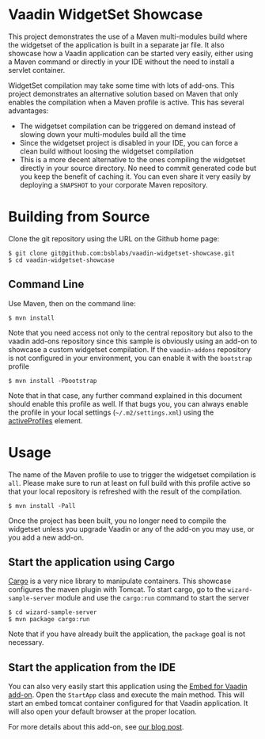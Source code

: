 # Vaadin WidgetSet Showcase

This project demonstrates the use of a Maven multi-modules build where the widgetset of the application is built in a separate jar file. It also showcase how a Vaadin application can be started very easily, either using a Maven command or directly in your IDE without the need to install a servlet container.

WidgetSet compilation may take some time with lots of add-ons. This project demonstrates an alternative solution based on Maven that only enables the compilation when a Maven profile is active. This has several advantages:

- The widgetset compilation can be triggered on demand instead of slowing down your multi-modules build all the time
- Since the widgetset project is disabled in your IDE, you can force a clean build without loosing the widgetset compilation
- This is a more decent alternative to the ones compiling the widgetset directly in your source directory. No need to commit generated code but you keep the benefit of caching it. You can even share it very easily by deploying a `SNAPSHOT` to your corporate Maven repository.

# Building from Source

Clone the git repository using the URL on the Github home page:

    $ git clone git@github.com:bsblabs/vaadin-widgetset-showcase.git
    $ cd vaadin-widgetset-showcase

## Command Line

Use Maven, then on the command line:

    $ mvn install

Note that you need access not only to the central repository but also to the vaadin add-ons repository since this sample is obviously using an add-on to showcase a custom widgetset compilation. If the `vaadin-addons` repository is not configured in your environment, you can enable it with the `bootstrap` profile

    $ mvn install -Pbootstrap

Note that in that case, any further command explained in this document should enable this profile as well. If that bugs you, you can always enable the profile in your local settings (`~/.m2/settings.xml`) using the [activeProfiles](http://maven.apache.org/guides/introduction/introduction-to-profiles.html) element.

# Usage

The name of the Maven profile to use to trigger the widgetset compilation is `all`. Please make sure to run at least on full build with this profile active so that your local repository is refreshed with the result of the compilation.

    $ mvn install -Pall

Once the project has been built, you no longer need to compile the widgetset unless you upgrade Vaadin or any of the add-on you may use, or you add a new add-on.

## Start the application using Cargo

[Cargo](http://cargo.codehaus.org/) is a very nice library to manipulate containers. This showcase configures the maven plugin with Tomcat. To start cargo, go to the `wizard-sample-server` module and use the `cargo:run` command to start the server

    $ cd wizard-sample-server
    $ mvn package cargo:run

Note that if you have already built the application, the `package` goal is not necessary.

## Start the application from the IDE

You can also very easily start this application using the [Embed for Vaadin add-on](https://vaadin.com/directory#addon/embed-for-vaadin). Open the `StartApp` class and execute the main method. This will start an embed tomcat container configured for that Vaadin application. It will also open your default browser at the proper location.

For more details about this add-on, see [our blog post](http://labs.bsb.com/2012/03/embed-for-vaadin).